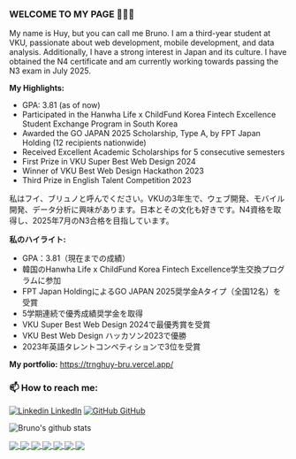### WELCOME TO MY PAGE 👋👋👋
My name is Huy, but you can call me Bruno. I am a third-year student at VKU, passionate about web development, mobile development, and data analysis. Additionally, I have a strong interest in Japan and its culture. I have obtained the N4 certificate and am currently working towards passing the N3 exam in July 2025.

**My Highlights:**
- GPA: 3.81 (as of now)
- Participated in the Hanwha Life x ChildFund Korea Fintech Excellence Student Exchange Program in South Korea
- Awarded the GO JAPAN 2025 Scholarship, Type A, by FPT Japan Holding (12 recipients nationwide)
- Received Excellent Academic Scholarships for 5 consecutive semesters
- First Prize in VKU Super Best Web Design 2024
- Winner of VKU Best Web Design Hackathon 2023
- Third Prize in English Talent Competition 2023

私はフイ、ブリュノと呼んでください。VKUの3年生で、ウェブ開発、モバイル開発、データ分析に興味があります。日本とその文化も好きです。N4資格を取得し、2025年7月のN3合格を目指しています。

**私のハイライト:**
- GPA：3.81（現在までの成績）
- 韓国のHanwha Life x ChildFund Korea Fintech Excellence学生交換プログラムに参加
- FPT Japan HoldingによるGO JAPAN 2025奨学金Aタイプ（全国12名）を受賞
- 5学期連続で優秀成績奨学金を取得
- VKU Super Best Web Design 2024で最優秀賞を受賞
- VKU Best Web Design ハッカソン2023で優勝
- 2023年英語タレントコンペティションで3位を受賞

**My portfolio:**
  https://trnghuy-bru.vercel.app/
<br>
### 📫 How to reach me: 

[![Linkedin](https://i.stack.imgur.com/gVE0j.png) LinkedIn](https://www.linkedin.com/in/trnghuy/) [![GitHub](https://i.stack.imgur.com/tskMh.png) GitHub](https://github.com/trnghuybru) 



![Bruno's github stats](https://github-readme-stats-git-masterrstaa-rickstaa.vercel.app/api?username=trnghuybru&show_icons=true&theme=tokyonight&hide=contribs,prs,issues)

<a href="https://github.com/trnghuybru/emplaner-server/">
  <!-- Change the `github-readme-stats.anuraghazra1.vercel.app` to `github-readme-stats.vercel.app`  -->
  <img align="center" src="https://github-readme-stats.anuraghazra1.vercel.app/api/pin/?username=trnghuybru&repo=emplaner-server&theme=radical" />
</a>    
<a href="https://github.com/trnghuybru/EmplannerApp/">
  <!-- Change the `github-readme-stats.anuraghazra1.vercel.app` to `github-readme-stats.vercel.app`  -->
  <img align="center" src="https://github-readme-stats.anuraghazra1.vercel.app/api/pin/?username=trnghuybru&repo=EmplannerApp&theme=merko" />
</a>

<a href="https://github.com/trnghuybru/licence_plate_detection/">
  <!-- Change the `github-readme-stats.anuraghazra1.vercel.app` to `github-readme-stats.vercel.app`  -->
  <img align="center" src="https://github-readme-stats.anuraghazra1.vercel.app/api/pin/?username=trnghuybru&repo=licence_plate_detection&theme=gruvbox" />
</a>    
<a href="https://github.com/trnghuybru/take-it-easy/">
  <!-- Change the `github-readme-stats.anuraghazra1.vercel.app` to `github-readme-stats.vercel.app`  -->
  <img align="center" src="https://github-readme-stats.anuraghazra1.vercel.app/api/pin/?username=trnghuybru&repo=take-it-easy&theme=dark" />
</a>

<a href="https://github.com/trnghuybru/FinalBWD/">
  <!-- Change the `github-readme-stats.anuraghazra1.vercel.app` to `github-readme-stats.vercel.app`  -->
  <img align="center" src="https://github-readme-stats.anuraghazra1.vercel.app/api/pin/?username=trnghuybru&repo=FinalBWD&theme=onedark" />
</a>    

<a href="https://github.com/trnghuybru/RMI_Server/">
  <!-- Change the `github-readme-stats.anuraghazra1.vercel.app` to `github-readme-stats.vercel.app`  -->
  <img align="center" src="https://github-readme-stats.anuraghazra1.vercel.app/api/pin/?username=trnghuybru&repo=RMI_Server&theme=radical" />
</a>    
<a href="https://github.com/trnghuybru/BWD2024/">
  <!-- Change the `github-readme-stats.anuraghazra1.vercel.app` to `github-readme-stats.vercel.app`  -->
  <img align="center" src="https://github-readme-stats.anuraghazra1.vercel.app/api/pin/?username=bobaonhan123&repo=BWD2024&theme=merko" />
</a>

